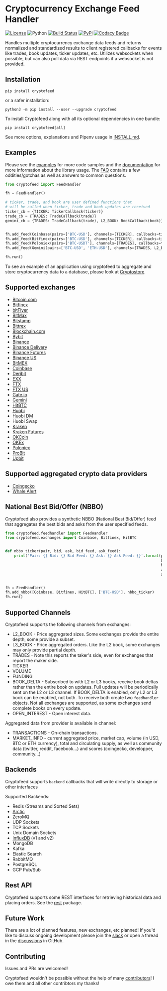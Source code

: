 # Cryptocurrency Exchange Feed Handler
[![License](https://img.shields.io/badge/license-XFree86-blue.svg)](LICENSE)
![Python](https://img.shields.io/badge/Python-3.7+-green.svg)
[![Build Status](https://travis-ci.org/bmoscon/cryptofeed.svg?branch=master)](https://travis-ci.org/bmoscon/cryptofeed)
[![PyPi](https://img.shields.io/badge/PyPi-cryptofeed-brightgreen.svg)](https://pypi.python.org/pypi/cryptofeed)
[![Codacy Badge](https://api.codacy.com/project/badge/Grade/efa4e0d6e10b41d0b51454d08f7b33b1)](https://www.codacy.com/app/bmoscon/cryptofeed?utm_source=github.com&amp;utm_medium=referral&amp;utm_content=bmoscon/cryptofeed&amp;utm_campaign=Badge_Grade)

Handles multiple cryptocurrency exchange data feeds and returns normalized and standardized results to client registered callbacks for events like trades, book updates, ticker updates, etc. Utilizes websockets when possible, but can also poll data via REST endpoints if a websocket is not provided.

## Installation

    pip install cryptofeed

or a safer installation:

    python3 -m pip install --user --upgrade cryptofeed

To install Cryptofeed along with all its optional dependencies in one bundle:

    pip install cryptofeed[all]

See more options, explanations and Pipenv usage in [INSTALL.md](https://github.com/bmoscon/cryptofeed/blob/master/INSTALL.md).


## Examples

Please see the [examples](https://github.com/bmoscon/cryptofeed/tree/master/examples) for more code samples and the [documentation](https://github.com/bmoscon/cryptofeed/blob/master/docs/README.md) for more information about the library usage. The [FAQ](https://github.com/bmoscon/cryptofeed/tree/master/FAQ.md) contains a few oddities/gotchas as well as answers to common questions.


```python
from cryptofeed import FeedHandler

fh = FeedHandler()

# ticker, trade, and book are user defined functions that
# will be called when ticker, trade and book updates are received
ticker_cb = {TICKER: TickerCallback(ticker)}
trade_cb = {TRADES: TradeCallback(trade)}
gemini_cb = {TRADES: TradeCallback(trade), L2_BOOK: BookCallback(book)}


fh.add_feed(Coinbase(pairs=['BTC-USD'], channels=[TICKER], callbacks=ticker_cb))
fh.add_feed(Bitfinex(pairs=['BTC-USD'], channels=[TICKER], callbacks=ticker_cb))
fh.add_feed(Poloniex(pairs=['BTC-USDT'], channels=[TRADES], callbacks=trade_cb))
fh.add_feed(Gemini(pairs=['BTC-USD', 'ETH-USD'], channels=[TRADES, L2_BOOK], callbacks=gemini_cb))

fh.run()
```

To see an example of an application using cryptofeed to aggregate and store cryptocurrency data to a database, please look at [Cryptostore](https://github.com/bmoscon/cryptostore).

## Supported exchanges

* [Bitcoin.com](https://www.bitcoin.com/)
* [Bitfinex](https://bitfinex.com)
* [bitFlyer](https://bitflyer.com/)
* [BitMax](https://bitmax.io/)
* [Bitstamp](https://www.bitstamp.net/)
* [Bittrex](https://global.bittrex.com/)
* [Blockchain.com](https://www.blockchain.com/)
* [Bybit](https://www.bybit.com/)
* [Binance](https://www.binance.com/en)
* [Binance Delivery](https://binance-docs.github.io/apidocs/delivery/en/)
* [Binance Futures](https://www.binance.com/en/futures)
* [Binance US](https://www.binance.us/en)
* [BitMEX](https://www.bitmex.com/)
* [Coinbase](https://www.coinbase.com/)
* [Deribit](https://www.deribit.com/)
* [EXX](https://www.exx.com/)
* [FTX](https://ftx.com/)
* [FTX US](https://ftx.us/)
* [Gate.io](https://www.gate.io/)
* [Gemini](https://gemini.com/)
* [HitBTC](https://hitbtc.com/)
* [Huobi](https://www.hbg.com/)
* [Huobi DM](https://www.huobi.com/en-us/markets/hb_dm/)
* Huobi Swap
* [Kraken](https://www.kraken.com/)
* [Kraken Futures](https://futures.kraken.com/)
* [OKCoin](http://okcoin.com/)
* [OKEx](https://www.okex.com/)
* [Poloniex](https://www.poloniex.com/)
* [ProBit](https://www.probit.com/)
* [Upbit](https://sg.upbit.com/home)

## Supported aggregated crypto data providers

* [Coingecko](https://www.coingecko.com/en)
* [Whale Alert](https://whale-alert.io/)

## National Best Bid/Offer (NBBO)

Cryptofeed also provides a synthetic NBBO (National Best Bid/Offer) feed that aggregates the best bids and asks from the user specified feeds.

```python
from cryptofeed.feedhandler import FeedHandler
from cryptofeed.exchanges import Coinbase, Bitfinex, HitBTC


def nbbo_ticker(pair, bid, ask, bid_feed, ask_feed):
    print('Pair: {} Bid: {} Bid Feed: {} Ask: {} Ask Feed: {}'.format(pair,
                                                                      bid,
                                                                      bid_feed,
                                                                      ask,
                                                                      ask_feed))


fh = FeedHandler()
fh.add_nbbo([Coinbase, Bitfinex, HitBTC], ['BTC-USD'], nbbo_ticker)
fh.run()
```

## Supported Channels

Cryptofeed supports the following channels from exchanges:

* L2_BOOK - Price aggregated sizes. Some exchanges provide the entire depth, some provide a subset.
* L3_BOOK - Price aggregated orders. Like the L2 book, some exchanges may only provide partial depth.
* TRADES - Note this reports the taker's side, even for exchanges that report the maker side.
* TICKER
* VOLUME
* FUNDING
* BOOK_DELTA - Subscribed to with L2 or L3 books, receive book deltas rather than the entire book on updates. Full updates will be periodically sent on the L2 or L3 channel. If BOOK_DELTA is enabled, only L2 or L3 book can be enabled, not both. To receive both create two `feedhandler` objects. Not all exchanges are supported, as some exchanges send complete books on every update.
* OPEN_INTEREST - Open interest data.

Aggregated data from provider is available in channel:

* TRANSACTIONS - On-chain transactions.
* MARKET_INFO - current aggregated price, market cap, volume (in USD, BTC or ETH currency), total and circulating supply,
 as well as community data (twitter, reddit, facebook...) and scores (coingecko, developper, community...)

## Backends

Cryptofeed supports `backend` callbacks that will write directly to storage or other interfaces

Supported Backends:
* Redis (Streams and Sorted Sets)
* [Arctic](https://github.com/manahl/arctic)
* ZeroMQ
* UDP Sockets
* TCP Sockets
* Unix Domain Sockets
* [InfluxDB](https://github.com/influxdata/influxdb) (v1 and v2)
* MongoDB
* Kafka
* Elastic Search
* RabbitMQ
* PostgreSQL
* GCP Pub/Sub


## Rest API

Cryptofeed supports some REST interfaces for retrieving historical data and placing orders. See the [rest](https://github.com/bmoscon/cryptofeed/tree/master/cryptofeed/rest) package.


## Future Work

There are a lot of planned features, new exchanges, etc planned! If you'd like to discuss ongoing development please join the [slack](https://join.slack.com/t/cryptofeed-dev/shared_invite/enQtNjY4ODIwODA1MzQ3LTIzMzY3Y2YxMGVhNmQ4YzFhYTc3ODU1MjQ5MDdmY2QyZjdhMGU5ZDFhZDlmMmYzOTUzOTdkYTZiOGUwNGIzYTk) or open a thread in the [discussions](https://github.com/bmoscon/cryptofeed/discussions) in GitHub.

## Contributing

Issues and PRs are welcomed!

Cryptofeed wouldn't be possible without the help of many [contributors](AUTHORS.md)! I owe them and all other contribtors my thanks!
